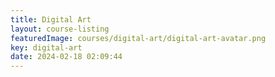 ```yaml
---
title: Digital Art
layout: course-listing
featuredImage: courses/digital-art/digital-art-avatar.png
key: digital-art
date: 2024-02-18 02:09:44
---
```


